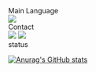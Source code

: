 <div text>Main Language</div>
<img src="https://img.shields.io/badge/Python-3766AB?style=flat-square&logo=Python&logoColor=yellow"/>

<div>Contact</div>
<a href="mailto:numpy.ai@gmail.com"><img src="https://img.shields.io/badge/numpy.ai@gmail.com-EA4335?style=flat-square&logo=Gmail&logoColor=white"/></a>
<a href="https://twitter.com/numpy_ai" target="_blank"><img src="https://img.shields.io/badge/@numpy.ai-1DA1F2?style=flat-square&logo=Twitter&logoColor=white"/></a>&nbsp
<br>

<div>status</div>

[![Anurag's GitHub stats](https://github-readme-stats.vercel.app/api?username=numpy-ai&theme=dark&show_icons=true)](https://github.com/anuraghazra/github-readme-stats)
